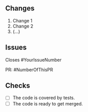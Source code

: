 ## Changes

1. Change 1
2. Change 2
3. (...)

## Issues

Closes #YourIssueNumber

PR: #NumberOfThisPR

## Checks

- [ ] The code is covered by tests.
- [ ] The code is ready to get merged.
